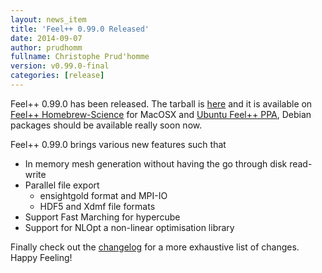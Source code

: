 ```yaml
---
layout: news_item
title: 'Feel++ 0.99.0 Released'
date: 2014-09-07
author: prudhomm
fullname: Christophe Prud'homme
version: v0.99.0-final
categories: [release]
---
```


Feel++ 0.99.0 has been released. The tarball is [here](https://github.com/feelpp/feelpp/releases) and it is available on
[Feel++ Homebrew-Science](https://github.com/feelpp/homebrew-science) for
MacOSX and [Ubuntu Feel++ PPA](https://launchpad.net/~feelpp/+archive/ppa),
Debian packages should be available really soon now.

Feel++ 0.99.0 brings various new features such that

 - In memory mesh generation without having the go through disk read-write
 - Parallel file export
   - ensightgold format and MPI-IO
   - HDF5 and Xdmf file formats
 - Support Fast Marching for hypercube
 - Support for NLOpt a non-linear optimisation library

Finally check out the [changelog][] for a more
exhaustive list of changes. Happy Feeling!

[changelog]: /docs/develop/ChangeLog.html
